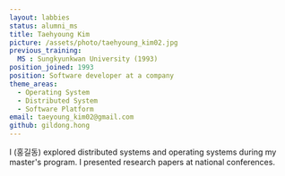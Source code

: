 ```yaml
---
layout: labbies
status: alumni_ms
title: Taehyoung Kim
picture: /assets/photo/taehyoung_kim02.jpg
previous_training:
  MS : Sungkyunkwan University (1993)
position_joined: 1993
position: Software developer at a company
theme_areas:
  - Operating System
  - Distributed System
  - Software Platform
email: taeyoung_kim02@gmail.com
github: gildong.hong
---
```


I (홍길동) explored distributed systems and operating systems during my master's program. I presented research papers at national conferences.